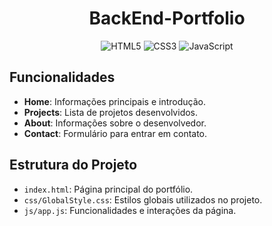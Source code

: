 <div align="center">

<h1>BackEnd-Portfolio</h1>

![HTML5](https://img.shields.io/badge/HTML5-E34F26?style=for-the-badge&logo=html5&logoColor=white)
![CSS3](https://img.shields.io/badge/CSS3-1572B6?style=for-the-badge&logo=css3&logoColor=white)
![JavaScript](https://img.shields.io/badge/JavaScript-F7DF1E?style=for-the-badge&logo=javascript&logoColor=black)

</div>

## Funcionalidades

- **Home**: Informações principais e introdução.
- **Projects**: Lista de projetos desenvolvidos.
- **About**: Informações sobre o desenvolvedor.
- **Contact**: Formulário para entrar em contato.

## Estrutura do Projeto

- `index.html`: Página principal do portfólio.
- `css/GlobalStyle.css`: Estilos globais utilizados no projeto.
- `js/app.js`: Funcionalidades e interações da página.
